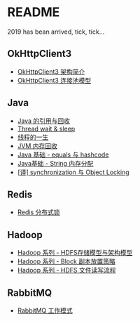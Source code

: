 # README

2019 has bean arrived, tick, tick...

## OkHttpClient3

-  [OkHttpClient3 架构简介](./OkHttpClient3架构简介.md)
-  [OkHttpClient3 连接池模型](./OkHttpClient3连接池模型.md)

## Java

-  [Java 的引用与回收](./Java的引用与回收.md)
-  [Thread wait & sleep](./Thread-wait-sleep.md)
-  [线程的一生](./线程的一生.md)
-  [JVM 内存回收](JVM内存回收.md)
-  [Java 基础 - equals 与 hashcode](Java基础-equals与hashcode.md)
-  [Java基础 - String 内存分配](Java基础-String内存分配.md)
-  [[译] synchronization 与 Object Locking]([译]synchronization与ObjectLocking.md)

## Redis

-   [Redis 分布式锁](./Redis系列-Redis分布式锁.md)

## Hadoop

-   [Hadoop 系列 - HDFS存储模型与架构模型](Hadoop系列-HDFS存储模型与架构模型.md)
-   [Hadoop 系列 - Block 副本放置策略](Hadoop系列-Block副本放置策略.md)
-   [Hadoop 系列 - HDFS 文件读写流程](Hadoop系列-HDFS的读写流程.md)

## RabbitMQ

-   [RabbitMQ 工作模式](RabbitMQ工作模式.md)

